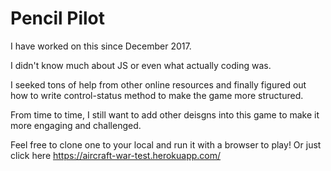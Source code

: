 # Pencil Pilot
I have worked on this since December 2017.    

I didn't know much about JS or even what actually coding was.  

I seeked tons of help from other online resources and finally figured out how to write control-status method to make the game more structured.    

From time to time, I still want to add other deisgns into this game to make it more engaging and challenged.

Feel free to clone one to your local and run it with a browser to play! Or just click here https://aircraft-war-test.herokuapp.com/
